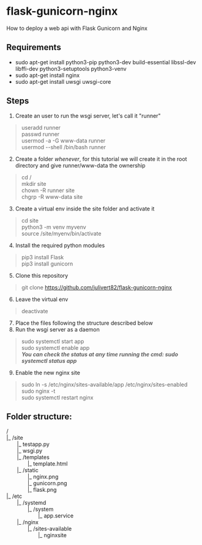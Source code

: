 # flask-gunicorn-nginx
How to deploy a web api with Flask Gunicorn and Nginx  

## Requirements 
* sudo apt-get install python3-pip python3-dev build-essential libssl-dev libffi-dev python3-setuptools python3-venv  
* sudo apt-get install nginx  
* sudo apt-get install uwsgi uwsgi-core  

## Steps  
1. Create an user to run the wsgi server, let's call it "runner"  
> useradd runner  
passwd runner  
usermod -a -G www-data runner  
usermod --shell /bin/bash runner  
2. Create a folder *whenever*, for this tutorial we will create it in the root directory and give runner/www-data the ownership  
> cd /  
mkdir site  
chown -R runner site  
chgrp -R www-data site  
3. Create a virtual env inside the site folder and activate it
> cd site  
python3 -m venv myvenv  
source /site/myenv/bin/activate
4. Install the required python modules  
> pip3 install Flask  
pip3 install gunicorn
5. Clone this repository  
> git clone https://github.com/julivert82/flask-gunicorn-nginx
6. Leave the virtual env  
> deactivate
7. Place the files following the structure described below  
8. Run the wsgi server as a daemon  
> sudo systemctl start app  
sudo systemctl enable app  
**_You can check the status at any time running the cmd: sudo systemctl status app_**
9. Enable the new nginx site  
> sudo ln -s /etc/nginx/sites-available/app /etc/nginx/sites-enabled  
sudo nginx -t  
sudo systemctl restart nginx

## Folder structure:
/  
|_ /site  
&nbsp;&nbsp;&nbsp;&nbsp;&nbsp;&nbsp;&nbsp;|_ testapp.py  
&nbsp;&nbsp;&nbsp;&nbsp;&nbsp;&nbsp;&nbsp;|_ wsgi.py  
&nbsp;&nbsp;&nbsp;&nbsp;&nbsp;&nbsp;&nbsp;|_ /templates  
&nbsp;&nbsp;&nbsp;&nbsp;&nbsp;&nbsp;&nbsp;&nbsp;&nbsp;&nbsp;&nbsp;&nbsp;&nbsp;&nbsp;|_ template.html  
&nbsp;&nbsp;&nbsp;&nbsp;&nbsp;&nbsp;&nbsp;|_ /static  
&nbsp;&nbsp;&nbsp;&nbsp;&nbsp;&nbsp;&nbsp;&nbsp;&nbsp;&nbsp;&nbsp;&nbsp;&nbsp;&nbsp;|_ nginx.png  
&nbsp;&nbsp;&nbsp;&nbsp;&nbsp;&nbsp;&nbsp;&nbsp;&nbsp;&nbsp;&nbsp;&nbsp;&nbsp;&nbsp;|_ gunicorn.png  
&nbsp;&nbsp;&nbsp;&nbsp;&nbsp;&nbsp;&nbsp;&nbsp;&nbsp;&nbsp;&nbsp;&nbsp;&nbsp;&nbsp;|_ flask.png  
|_ /etc  
&nbsp;&nbsp;&nbsp;&nbsp;&nbsp;&nbsp;&nbsp;|_ /systemd  
&nbsp;&nbsp;&nbsp;&nbsp;&nbsp;&nbsp;&nbsp;&nbsp;&nbsp;&nbsp;&nbsp;&nbsp;&nbsp;&nbsp;|_ /system  
&nbsp;&nbsp;&nbsp;&nbsp;&nbsp;&nbsp;&nbsp;&nbsp;&nbsp;&nbsp;&nbsp;&nbsp;&nbsp;&nbsp;&nbsp;&nbsp;&nbsp;&nbsp;&nbsp;&nbsp;&nbsp;|_ app.service  
&nbsp;&nbsp;&nbsp;&nbsp;&nbsp;&nbsp;&nbsp;|_ /nginx  
&nbsp;&nbsp;&nbsp;&nbsp;&nbsp;&nbsp;&nbsp;&nbsp;&nbsp;&nbsp;&nbsp;&nbsp;&nbsp;&nbsp;|_ /sites-available  
&nbsp;&nbsp;&nbsp;&nbsp;&nbsp;&nbsp;&nbsp;&nbsp;&nbsp;&nbsp;&nbsp;&nbsp;&nbsp;&nbsp;&nbsp;&nbsp;&nbsp;&nbsp;&nbsp;&nbsp;&nbsp;|_ nginxsite  
